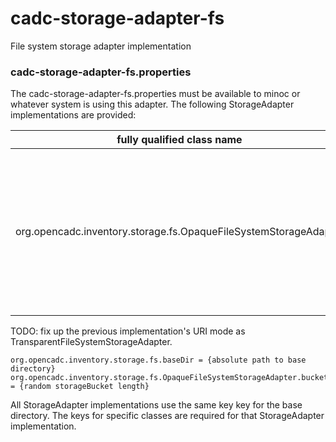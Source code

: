 # cadc-storage-adapter-fs
File system storage adapter implementation

### cadc-storage-adapter-fs.properties

The cadc-storage-adapter-fs.properties must be available to minoc or whatever system
is using this adapter. The following StorageAdapter implementations are provided:

|fully qualified class name|description|
|--------------------------|-----------|
|org.opencadc.inventory.storage.fs.OpaqueFileSystemStorageAdapter|stores files in an opaque structure in the filesystem, requires POSIX extended attribute support, iterator: scalable|

TODO: fix up the previous implementation's URI mode as TransparentFileSystemStorageAdapter.

```
org.opencadc.inventory.storage.fs.baseDir = {absolute path to base directory}
org.opencadc.inventory.storage.fs.OpaqueFileSystemStorageAdapter.bucketLength = {random storageBucket length}
```

All StorageAdapter implementations use the same key key for the base directory. The keys 
for specific classes are required for that StorageAdapter implementation.


